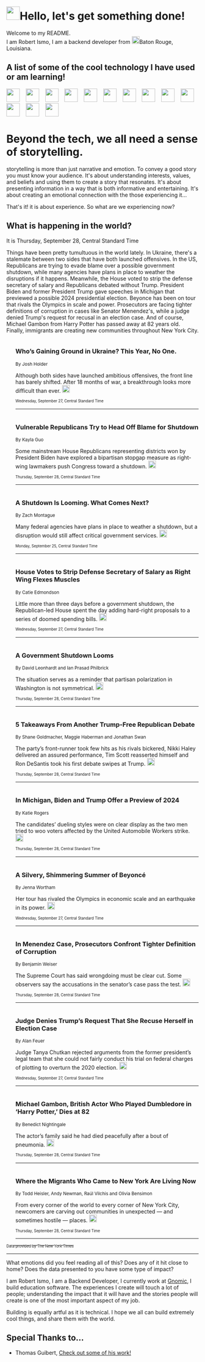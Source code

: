 <h1><img src="https://emojis.slackmojis.com/emojis/images/1643514375/3493/hot-coffee.gif?1643514375" width="35"/>Hello, let's get something done!</h1>

<p>Welcome to my README.<br/>
I am Robert Ismo, I am a backend developer from <img src="https://emojis.slackmojis.com/emojis/images/1638395689/50435/moulin_rouge.png?1638395689" width="20"/>Baton Rouge, Louisiana.</p>
<h2>A list of some of the cool technology I have used or am learning!</h2>
<p>
<img src="https://emojis.slackmojis.com/emojis/images/1643516091/21142/meow_bongotap.gif?1643516091" width="35" alt="">
<img src="https://img.shields.io/badge/Favorite%20Frontend%20Framework-SvelteKit-f83903" alt="">
<img src="https://img.shields.io/badge/Second%20Favorite-Vue-40b581" alt="">
<img src="https://img.shields.io/badge/Most%20Used%20Runtime-Nodejs-78b061" alt="">
<img src="https://emojis.slackmojis.com/emojis/images/1643517416/34482/fire.gif?1643517416" width="35" alt="">
<img src="https://img.shields.io/badge/Javascript%20But%20Better-Typescript-0078ca" alt="">
<img src="https://img.shields.io/badge/Favorite%20Language-Elixir-3e244d" alt="">
<img src="https://img.shields.io/badge/Containerize%20Everything-Docker-6ac9ef" alt="">
<img src="https://emojis.slackmojis.com/emojis/images/1643514596/5999/meow_party.gif?1643514596" width="35" alt="">
<img src="https://img.shields.io/badge/API%20Love%20Language-Graphql-de32a5" alt="">
<img src="https://img.shields.io/badge/Our%20Favorite%20Version%20Controller-Git-e94f33" alt="">
<img src="https://img.shields.io/badge/Favorite%20Database-Redis-d42d1d" alt="">
<img src="https://emojis.slackmojis.com/emojis/images/1643514559/5584/deployparrot.gif?1643514559" width="35" alt="">
<img src="https://img.shields.io/badge/Container%20Interstate-RabbitMQ-f66200" alt="">
<img src="https://img.shields.io/badge/Gotta%20Learn-Kubernetes-316adf" alt="">
<img src="https://img.shields.io/badge/Really%20Mature%20Now-WASM-654fef" alt="">
<img src="https://emojis.slackmojis.com/emojis/images/1666642497/61942/dance_vibe.gif?1666642497" width="35" alt="">
<img src="https://img.shields.io/badge/For%20My%20M1-ARM64-657d96" alt="">
<img src="https://img.shields.io/badge/Loving%20This%20So%20Much-TailwindCSS-17bcb5" alt="">
<img src="https://img.shields.io/badge/Cool%20Build%20Tool-Vite-f9cb24" alt="">
<img src="https://emojis.slackmojis.com/emojis/images/1669231376/62819/working-on-it.gif?1669231376" width="35" alt="">
<img src="https://img.shields.io/badge/Fun%20and%20Easy%20Database-MongoDB-5f8c49" alt="">
<img src="https://img.shields.io/badge/JS%20Life%20Support-NPM-c73737" alt="">
<img src="https://img.shields.io/badge/I%20Liked%20It-DynamoDB-0073b9" alt="">
<img src="https://emojis.slackmojis.com/emojis/images/1643514045/46/question.gif?1643514045" width="35" alt="">
<img src="https://img.shields.io/badge/cool-React-60d6f9" alt="">
<img src="https://img.shields.io/badge/Future%20Big%20Project-Lambda-f37e00" alt="">
<img src="https://img.shields.io/badge/NPM%20But%20Better-PNPM-f1aa07" alt="">
<img src="https://emojis.slackmojis.com/emojis/images/1643514943/9662/fbwow.gif?1643514943" width="35" alt="">
<img src="https://img.shields.io/badge/First%20Language-C-662079" alt="">
<img src="https://img.shields.io/badge/Where%20I%20Deploy%20Frontend-Vercel-000000" alt="">
<img src="https://img.shields.io/badge/Who%20Does%20not%20Want%20an%20App-Swift-f9492a" alt="">
<img src="https://emojis.slackmojis.com/emojis/images/1643514058/151/javascript.png?1643514058" width="35" alt="">
<img src="https://img.shields.io/badge/cool-Python-fbd542" alt="">
<img src="https://img.shields.io/badge/Favorite%20Something-Stripe-656cdc" alt="">
<img src="https://img.shields.io/badge/Of%20Course-HTML5-ed6327" alt="">
<img src="https://emojis.slackmojis.com/emojis/images/1660415405/60731/bomb.gif?1660415405" width="35" alt="">
<img src="https://img.shields.io/badge/hate-CSS-2964ec" alt="">
<img src="https://img.shields.io/badge/Learning-CircleCI-141215" alt="">
<img src="https://img.shields.io/badge/Learning-Rust-fbbb3b" alt="">
<img src="https://emojis.slackmojis.com/emojis/images/1660415397/60712/writing-hand.gif?1660415397" width="35" alt="">
<img src="https://img.shields.io/badge/Dev%20Browser%20of%20Choice-Firefox-cc4e26" alt="">
<img src="https://img.shields.io/badge/Recoverying%20From%20Windows-UNIX-1781e3" alt="">
<img src="https://img.shields.io/badge/LOVE-LogSeq-90c1c2" alt="">
<img src="https://emojis.slackmojis.com/emojis/images/1643514066/223/kirby.gif?1643514066" width="35" alt="">
<img src="https://img.shields.io/badge/Daily%20Driver-MacOS-e6e6e8" alt="">
<img src="https://img.shields.io/badge/Git%20Server-Github-000000" alt="">
<img src="https://img.shields.io/badge/enjoyable-EC2-f17428" alt="">
<img src="https://emojis.slackmojis.com/emojis/images/1643514239/2069/excited.gif?1643514239" width="35" alt="">
</p>
<h1>Beyond the tech, we all need a sense of storytelling.</h1>
<p>storytelling is more than just narrative and emotion. To convey a good story you must know your audience. It's about understanding interests, values, and beliefs and using them to create a story that resonates. It's about presenting information in a way that is both informative and entertaining. It's about creating an emotional connection with the those experiencing it...</p>
<p>That's it! it is about experience. So what are we experiencing now?</p>
<h2>What is happening in the world?</h2>
<p>It is Thursday, September 28, Central Standard Time</p>
<p>
Things have been pretty tumultuous in the world lately. In Ukraine, there&#39;s a stalemate between two sides that have both launched offensives. In the US, Republicans are trying to evade blame over a possible government shutdown, while many agencies have plans in place to weather the disruptions if it happens. Meanwhile, the House voted to strip the defense secretary of salary and Republicans debated without Trump. President Biden and former President Trump gave speeches in Michigan that previewed a possible 2024 presidential election. Beyonce has been on tour that rivals the Olympics in scale and power. Prosecutors are facing tighter definitions of corruption in cases like Senator Menendez&#39;s, while a judge denied Trump&#39;s request for recusal in an election case. And of course, Michael Gambon from Harry Potter has passed away at 82 years old. Finally, immigrants are creating new communities throughout New York City.</p>
<ol>
<img src="https://img.shields.io/badge/-world-blue" alt="">
<h3>Who’s Gaining Ground in Ukraine? This Year, No One.</h3>
<sub>By Josh Holder</sub>
<p>Although both sides have launched ambitious offensives, the front line has barely shifted. After 18 months of war, a breakthrough looks more difficult than ever.  <a href="https://nyti.ms/3RDoujX"><img src="https://developer.nytimes.com/files/poweredby_nytimes_30b.png?v=1583354208352" height="20"></a></p>
<sub><sub>Wednesday, September 27, Central Standard Time</sub></sub>
<hr/>
<img src="https://img.shields.io/badge/-us-blue" alt="">
<h3>Vulnerable Republicans Try to Head Off Blame for Shutdown</h3>
<sub>By Kayla Guo</sub>
<p>Some mainstream House Republicans representing districts won by President Biden have explored a bipartisan stopgap measure as right-wing lawmakers push Congress toward a shutdown.  <a href="https://nyti.ms/45aNHW4"><img src="https://developer.nytimes.com/files/poweredby_nytimes_30b.png?v=1583354208352" height="20"></a></p>
<sub><sub>Thursday, September 28, Central Standard Time</sub></sub>
<hr/>
<img src="https://img.shields.io/badge/-us-blue" alt="">
<h3>A Shutdown Is Looming. What Comes Next?</h3>
<sub>By Zach Montague</sub>
<p>Many federal agencies have plans in place to weather a shutdown, but a disruption would still affect critical government services.  <a href="https://nyti.ms/46269BN"><img src="https://developer.nytimes.com/files/poweredby_nytimes_30b.png?v=1583354208352" height="20"></a></p>
<sub><sub>Monday, September 25, Central Standard Time</sub></sub>
<hr/>
<img src="https://img.shields.io/badge/-us-blue" alt="">
<h3>House Votes to Strip Defense Secretary of Salary as Right Wing Flexes Muscles</h3>
<sub>By Catie Edmondson</sub>
<p>Little more than three days before a government shutdown, the Republican-led House spent the day adding hard-right proposals to a series of doomed spending bills.  <a href="https://nyti.ms/3t6Z0kV"><img src="https://developer.nytimes.com/files/poweredby_nytimes_30b.png?v=1583354208352" height="20"></a></p>
<sub><sub>Wednesday, September 27, Central Standard Time</sub></sub>
<hr/>
<img src="https://img.shields.io/badge/-briefing-blue" alt="">
<h3>A Government Shutdown Looms</h3>
<sub>By David Leonhardt and Ian Prasad Philbrick</sub>
<p>The situation serves as a reminder that partisan polarization in Washington is not symmetrical.  <a href="https://nyti.ms/3rwC3XT"><img src="https://developer.nytimes.com/files/poweredby_nytimes_30b.png?v=1583354208352" height="20"></a></p>
<sub><sub>Thursday, September 28, Central Standard Time</sub></sub>
<hr/>
<img src="https://img.shields.io/badge/-us-blue" alt="">
<h3>5 Takeaways From Another Trump-Free Republican Debate</h3>
<sub>By Shane Goldmacher, Maggie Haberman and Jonathan Swan</sub>
<p>The party’s front-runner took few hits as his rivals bickered, Nikki Haley delivered an assured performance, Tim Scott reasserted himself and Ron DeSantis took his first debate swipes at Trump.  <a href="https://nyti.ms/3RCXxgz"><img src="https://developer.nytimes.com/files/poweredby_nytimes_30b.png?v=1583354208352" height="20"></a></p>
<sub><sub>Thursday, September 28, Central Standard Time</sub></sub>
<hr/>
<img src="https://img.shields.io/badge/-us-blue" alt="">
<h3>In Michigan, Biden and Trump Offer a Preview of 2024</h3>
<sub>By Katie Rogers</sub>
<p>The candidates’ dueling styles were on clear display as the two men tried to woo voters affected by the United Automobile Workers strike.  <a href="https://nyti.ms/3PTYhfI"><img src="https://developer.nytimes.com/files/poweredby_nytimes_30b.png?v=1583354208352" height="20"></a></p>
<sub><sub>Thursday, September 28, Central Standard Time</sub></sub>
<hr/>
<img src="https://img.shields.io/badge/-magazine-blue" alt="">
<h3>A Silvery, Shimmering Summer of Beyoncé</h3>
<sub>By Jenna Wortham</sub>
<p>Her tour has rivaled the Olympics in economic scale and an earthquake in its power.  <a href="https://nyti.ms/3Py7KrU"><img src="https://developer.nytimes.com/files/poweredby_nytimes_30b.png?v=1583354208352" height="20"></a></p>
<sub><sub>Wednesday, September 27, Central Standard Time</sub></sub>
<hr/>
<img src="https://img.shields.io/badge/-nyregion-blue" alt="">
<h3>In Menendez Case, Prosecutors Confront Tighter Definition of Corruption</h3>
<sub>By Benjamin Weiser</sub>
<p>The Supreme Court has said wrongdoing must be clear cut. Some observers say the accusations in the senator’s case pass the test.  <a href="https://nyti.ms/469Zs0i"><img src="https://developer.nytimes.com/files/poweredby_nytimes_30b.png?v=1583354208352" height="20"></a></p>
<sub><sub>Thursday, September 28, Central Standard Time</sub></sub>
<hr/>
<img src="https://img.shields.io/badge/-us-blue" alt="">
<h3>Judge Denies Trump’s Request That She Recuse Herself in Election Case</h3>
<sub>By Alan Feuer</sub>
<p>Judge Tanya Chutkan rejected arguments from the former president’s legal team that she could not fairly conduct his trial on federal charges of plotting to overturn the 2020 election.  <a href="https://nyti.ms/3ZxjXSi"><img src="https://developer.nytimes.com/files/poweredby_nytimes_30b.png?v=1583354208352" height="20"></a></p>
<sub><sub>Wednesday, September 27, Central Standard Time</sub></sub>
<hr/>
<img src="https://img.shields.io/badge/-arts-blue" alt="">
<h3>Michael Gambon, British Actor Who Played Dumbledore in ‘Harry Potter,’ Dies at 82</h3>
<sub>By Benedict Nightingale</sub>
<p>The actor’s family said he had died peacefully after a bout of pneumonia.  <a href="https://nyti.ms/3Py1PD3"><img src="https://developer.nytimes.com/files/poweredby_nytimes_30b.png?v=1583354208352" height="20"></a></p>
<sub><sub>Thursday, September 28, Central Standard Time</sub></sub>
<hr/>
<img src="https://img.shields.io/badge/-nyregion-blue" alt="">
<h3>Where the Migrants Who Came to New York Are Living Now</h3>
<sub>By Todd Heisler, Andy Newman, Raúl Vilchis and Olivia Bensimon</sub>
<p>From every corner of the world to every corner of New York City, newcomers are carving out communities in unexpected — and sometimes hostile — places.  <a href="https://nyti.ms/4660ESl"><img src="https://developer.nytimes.com/files/poweredby_nytimes_30b.png?v=1583354208352" height="20"></a></p>
<sub><sub>Thursday, September 28, Central Standard Time</sub></sub>
<hr/>
</ol>
<a href="https://developer.nytimes.com"><sub><sub>Data provided by The New York Times</sub></sub></a>
<hr/>
<p>What emotions did you feel reading all of this? Does any of it hit close to home? Does the data presented to you have some type of impact?</p>
<p>I am Robert Ismo, I am a Backend Developer, I currently work at <a href="https://gnomic.education/">Gnomic</a>, I build education software. The experiences I create will touch a lot of people; understanding the impact that it will have and the stories people will create is one of the most important aspect of my job.</p>
<p>Building is equally artful as it is technical. I hope we all can build extremely cool things, and share them with the world.</p>
<h2>Special Thanks to...</h2>
<ul>
<li>Thomas Guibert, <a href="https://github.com/thmsgbrt/thmsgbrt">Check out some of his work!</a></li>
</ul>